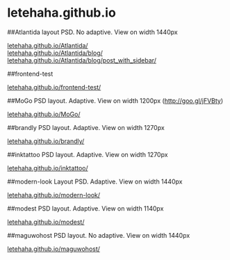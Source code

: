 # letehaha.github.io

##Atlantida
layout PSD. No adaptive. View on width 1440px<br>

[letehaha.github.io/Atlantida/](http://letehaha.github.io/Atlantida/)<br>
[letehaha.github.io/Atlantida/blog/](http://letehaha.github.io/Atlantida/blog/)<br>
[letehaha.github.io/Atlantida/blog/post_with_sidebar/](http://letehaha.github.io/Atlantida/blog/post_with_sidebar/index.html)<br>

##frontend-test

[letehaha.github.io/frontend-test/](http://letehaha.github.io/frontend-test/)

##MoGo
PSD layout. Adaptive. View on width 1200px (http://goo.gl/jFVBty)

[letehaha.github.io/MoGo/](http://letehaha.github.io/MoGo/)

##brandly
PSD layout. Adaptive. View on width 1270px

[letehaha.github.io/brandly/](http://letehaha.github.io/brandly/)

##inktattoo
PSD layout. Adaptive. View on width 1270px

[letehaha.github.io/inktattoo/](http://letehaha.github.io/inktattoo/)

##modern-look
Layout PSD. Adaptive. View on width 1440px

[letehaha.github.io/modern-look/](http://letehaha.github.io/modern-look/)

##modest
PSD layout. Adaptive. View on width 1140px

[letehaha.github.io/modest/](http://letehaha.github.io/modest/)

##maguwohost
PSD layout. No adaptive. View on width 1440px

[letehaha.github.io/maguwohost/](http://letehaha.github.io/maguwohost/)